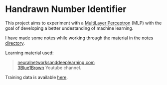# Handrawn Number Identifier

This project aims to experiment with a [MultiLayer Perceptron](https://en.wikipedia.org/wiki/Multilayer_perceptron) (MLP) with the goal of developing a better undestanding of machine learning.

I have made some notes while working through the material in the [notes directory](https://github.com/mitjohnson/handrawn_number_identifier/tree/master/notes).

Learning material used:
 >[neuralnetworksanddeeplearning.com](http://neuralnetworksanddeeplearning.com/chap1.html)<br>
 >[3Blue1Brown](https://www.youtube.com/@3blue1brown) Youtube channel.

Training data is available [here](https://github.com/mnielsen/neural-networks-and-deep-learning/archive/master.zip).
